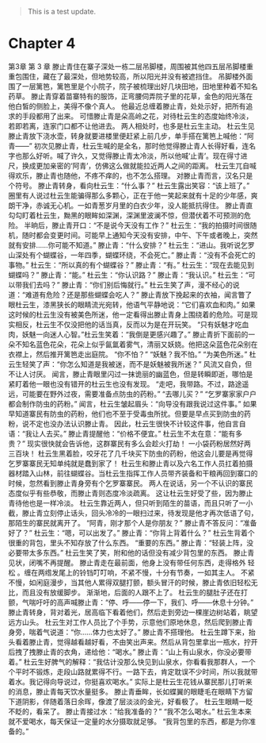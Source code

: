 > This is a test update.
# Chapter 4

第3章 第 3 章
滕止青住在寨子深处一栋二层吊脚楼，周围被其他四五层吊脚楼重重包围住，藏在了最深处，但地势较高，所以阳光并没有被遮挡住。
吊脚楼外面围了一层篱笆，篱笆里是个小院子，院子被梳理出好几块田地，田地里种着不知名药草。
滕止青穿着苗寨特有的服饰，正弯腰伺弄院子里的花草，金色的阳光落在他白皙的侧脸上，美得不像个真人。
他最近总缠着滕止青，处处示好，把所有追求的手段都用了出来。
可惜滕止青是朵高岭之花，对待杜云生的态度始终冷淡，若即若离，连家门口都不让他进去。
两人相处时，也多是杜云生主动。
杜云生见滕止青放下浇水壶，转身就要进楼里便赶紧上前几步，单手搭在篱笆上喊他：“阿青——”
初次见滕止青，杜云生喊的是全名，那时他觉得滕止青人长得好看，连名字也那么好听。喊了许久，又觉得滕止青太冷淡，所以他喊‘止青’。现在得寸进尺，换成更加亲密的‘阿青’，仿佛这么做就能拉近两人之间的距离。
杜云生兀自喊得欢乐，滕止青也随他，不疼不痒的，也不怎么搭理。
对滕止青而言，汉名只是个符号。
滕止青转身，看向杜云生：“什么事？”
杜云生露出笑容：“该上班了。”
圈里有人说过杜云生能骗得那么多颗心，正在于他一笑起来就有十足的少年感，爽朗干净，赤诚无心机。一如青葱岁月里的白衣少年，没人能抵抗得住。
滕止青直勾勾盯着杜云生，黝黑的眼眸如深渊，深渊里波澜不惊，但潜伏着不可预测的危险。
半晌后，滕止青开口：“不是说今天没有工作？”
杜云生：“我的拍摄时间很随机，随时都会变更时间。可能早上通知今天没有安排，中午、下午或者晚上，突然就有安排……你可能不知道。”
滕止青：“什么安排？”
杜云生：“进山。我听说乞罗山深处有个蝴蝶谷，一年四季，蝴蝶环绕，不会死亡。”
滕止青：“没有不会死亡的事物。”
杜云生：“所以真的有个蝴蝶谷？”
滕止青：“有。”
杜云生：“现在去能见到蝴蝶吗？”
滕止青：“能。”
杜云生：“你认识路？”
滕止青：“我认识。”
杜云生：“可以带我们去吗？”
滕止青：“你们别后悔就行。”
杜云生笑了声，漫不经心的说道：“难道有危险？还是那些蝴蝶会吃人？”
滕止青放下挽起来的衣袖，闻言瞥了眼杜云生，漆黑狭长的眼睛流光宛转，他语气平静地说：“它们喜欢血和肉。”
如果这时候的杜云生没有被美色所迷，他一定看得出滕止青身上围绕着的危险。可是现实相反，杜云生不仅没把他的话当真，反而以为是在开玩笑。
“只有妖魅才吃血肉，妖魅一向迷人心智。”杜云生笑着：“我倒是更感兴趣了。”
滕止青折下面前的一朵不知名蓝色花朵，花朵上似乎氤氲着雾气，清丽又妖娆。他把这朵蓝色花朵别在衣襟上，然后推开篱笆走出庭院。
“你不怕？”
“妖魅？我不怕。”
“为美色所迷。”
杜云生轻笑了声：“你怎么知道是我被迷，而不是妖魅被我所迷？”
风流又自负，但不让人讨厌。
闻言，滕止青眼里闪过一抹诡丽的幽蓝色，但是转瞬即逝，哪怕是紧盯着他一眼也没有错开的杜云生也没有发现。
“走吧，我带路。不过，路途遥远，可能要在野外过夜，需要准备点防虫的药粉。”
“去哪儿买？”
“乞罗寨家家户户都会制作防虫的药粉。”
闻言，杜云生皱起眉头：“向导没有跟我说过这件事。”
如果早知道寨民有防虫的药粉，他们也不至于受毒虫所扰。但要是早点买到防虫的药粉，说不定也没办法认识滕止青。
因此，杜云生很快不计较这件事，他自言自语：“我让人去买。”
滕止青提醒他：“价格不便宜。”
杜云生不太在意：“能有多贵？”
现实很快就会告诉他，这群寨民有多么会趁火打劫！
一小袋药粉居然好两三百块！
杜云生黑着脸，咬牙花了几千块买下防虫的药粉，他这会儿要是再觉得乞罗寨寨民无知单纯就是蠢到家了！
杜云生和滕止青以及六名工作人员扛着拍摄器材踏入山林，前往蝴蝶谷。当杜云生指挥工作人员带齐装备和干粮再回到寨口的时候，忽然看到滕止青身旁有个乞罗寨寨民。
两人在说话，另一个不认识的寨民态度似乎有些恭敬，而滕止青则态度冷淡疏离。
这让杜云生好受了些，因为滕止青待他也是一样冷淡。
杜云生靠近两人，但只听到陌生的苗语，而且只听了一小截，滕止青立刻停止话头，回头冷冷的一眼扫过来，待发现是他才再次低语了句，那陌生的寨民就离开了。
“阿青，刚才那个人是你朋友？”
滕止青不答反问：“准备好了？”
杜云生：“嗯，可以出发了。”
滕止青：“你背上背着什么？”
杜云生背着个很重的背包，里头不知存放了什么东西。
“重要的东西。”
滕止青：“轻装上阵，没必要带太多东西。”
杜云生笑了笑，附和他的话但没有减少背包里的东西。
滕止青见状，闭嘴不再提醒。
滕止青走在最前面，他身上没有带任何东西，走得格外
轻松
。缠在两绺发尾上的铃铛叮叮响，不紧不慢，十分有节奏，一如其主人。
不紧不慢，如闲庭漫步，当其他人累得双腿打颤，额头冒汗的时候，滕止青依旧轻松无比，而且没有放缓脚步。
渐渐地，后面的人跟不上了。
杜云生的腿肚子还在打颤，气喘吁吁的高声喊滕止青：“停、呼——停一下，我们、呼——休息十分钟。”
滕止青转身，背对着光，居高临下看着他们，然后走到旁边一棵崖边树站着，眺望远方山头。
杜云生对工作人员比了个手势，示意他们原地休息，然后爬到滕止青身旁，喘着气说道：“你……体力也太好了。”
滕止青不搭理他。
杜云生蹲下来，抬头看着滕止青，觉得越看越好看，不由笑出声来。然后从背包里拿出一瓶水，拧开后拽了拽滕止青的衣角，递给他：“喝水。”
滕止青：“山上有山泉水，你没必要带着。”
杜云生好脾气的解释：“我估计没那么快见到山泉水，你看看我那群人，一个个平时不锻炼，走段山路就累得不行。一路下去，肯定耽误不少时间，所以我就带着水。我记得向导说过，你挺喜欢喝水。”
实际上是杜云生花钱从寨民那儿打听来的消息，滕止青每天饮水量挺多。
滕止青垂眸，长如蝶翼的眼睫毛在眼睛下方留下道阴影，伴随着落日余晖，像渡了层淡淡的金光，好看极了。
杜云生眼睛一眨不眨的，看呆了。
滕止青接过水：“给我准备的？”
“我不怎么喝水。”
杜云生本来就不爱喝水，每天保证一定量的水分摄取就足够。
“我背包里的东西，都是为你准备的。”